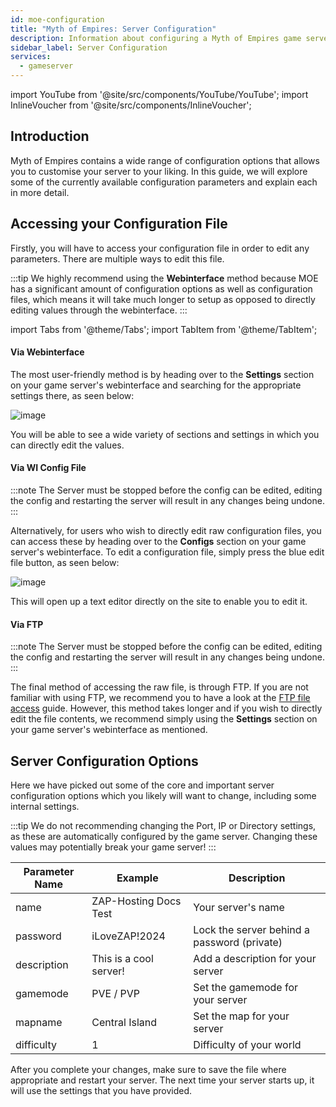 ```yaml
---
id: moe-configuration
title: "Myth of Empires: Server Configuration"
description: Information about configuring a Myth of Empires game server from ZAP-Hosting - ZAP-Hosting.com documentation
sidebar_label: Server Configuration
services:
  - gameserver
---
```


import YouTube from '@site/src/components/YouTube/YouTube';
import InlineVoucher from '@site/src/components/InlineVoucher';

## Introduction
Myth of Empires contains a wide range of configuration options that allows you to customise your server to your liking. In this guide, we will explore some of the currently available configuration parameters and explain each in more detail.

<YouTube videoId="a-tZnWIpOSg" imageSrc="https://screensaver01.zap-hosting.com/index.php/s/GozxMwycZ43y4sm/preview" title="Setup Myth Of Empires server in just a MINUTE!" description="Feel like you understand better when you see things in action? We’ve got you! Dive into our video that breaks it all down for you. Whether you're in a rush or just prefer to soak up information in the most engaging way possible!"/>

<InlineVoucher />

## Accessing your Configuration File

Firstly, you will have to access your configuration file in order to edit any parameters. There are multiple ways to edit this file.

:::tip
We highly recommend using the **Webinterface** method because MOE has a significant amount of configuration options as well as configuration files, which means it will take much longer to setup as opposed to directly editing values through the webinterface.
:::

import Tabs from '@theme/Tabs';
import TabItem from '@theme/TabItem';

<Tabs>
<TabItem value="settings" label="Via Webinterface" default>

#### Via Webinterface

The most user-friendly method is by heading over to the **Settings** section on your game server's webinterface and searching for the appropriate settings there, as seen below:

![image](https://screensaver01.zap-hosting.com/index.php/s/QDPzFgWRrfB49HB/preview)

You will be able to see a wide variety of sections and settings in which you can directly edit the values.

</TabItem>

<TabItem value="configs" label="Via WI Config file">

#### Via WI Config File

:::note
The Server must be stopped before the config can be edited, editing the config and restarting the server will result in any changes being undone.
:::

Alternatively, for users who wish to directly edit raw configuration files, you can access these by heading over to the **Configs** section on your game server's webinterface. To edit a configuration file, simply press the blue edit file button, as seen below:

![image](https://screensaver01.zap-hosting.com/index.php/s/ke6TF9RooBGqawW/preview)

This will open up a text editor directly on the site to enable you to edit it.

</TabItem>

<TabItem value="ftp" label="Via FTP">

#### Via FTP

:::note
The Server must be stopped before the config can be edited, editing the config and restarting the server will result in any changes being undone.
:::

The final method of accessing the raw file, is through FTP. If you are not familiar with using FTP, we recommend you to have a look at the [FTP file access](gameserver-ftpaccess.md) guide. However, this method takes longer and if you wish to directly edit the file contents, we recommend simply using the **Settings** section on your game server's webinterface as mentioned.

</TabItem>
</Tabs>

## Server Configuration Options

Here we have picked out some of the core and important server configuration options which you likely will want to change, including some internal settings.

:::tip
We do not recommending changing the Port, IP or Directory settings, as these are automatically configured by the game server. Changing these values may potentially break your game server!
:::

| Parameter Name | Example                                 | Description                                                 |
| -------------- | --------------------------------------- | ----------------------------------------------------------- | 
| name           | ZAP-Hosting Docs Test                   | Your server's name                                          |
| password       | iLoveZAP!2024                           | Lock the server behind a password (private)                 |
| description    | This is a cool server!                  | Add a description for your server                           |
| gamemode       | PVE / PVP                               | Set the gamemode for your server                            |
| mapname        | Central Island                          | Set the map for your server                                 |
| difficulty     | 1                                       | Difficulty of your world                                    |

After you complete your changes, make sure to save the file where appropriate and restart your server. The next time your server starts up, it will use the settings that you have provided.
